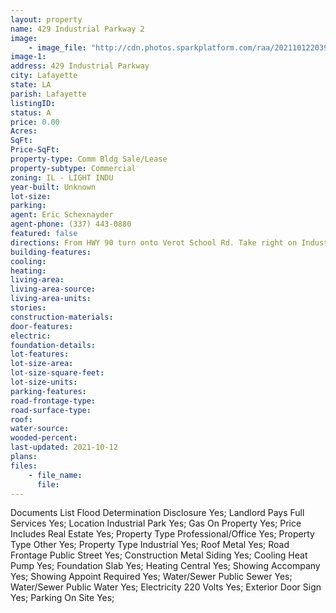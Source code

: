 ```yaml
---
layout: property
name: 429 Industrial Parkway 2
image:
    - image_file: "http://cdn.photos.sparkplatform.com/raa/20211012203906705701000000.jpg"
image-1:
address: 429 Industrial Parkway
city: Lafayette
state: LA
parish: Lafayette
listingID: 
status: A
price: 0.00
Acres: 
SqFt: 
Price-SqFt: 
property-type: Comm Bldg Sale/Lease
property-subtype: Commercial
zoning: IL - LIGHT INDU
year-built: Unknown
lot-size: 
parking: 
agent: Eric Schexnayder
agent-phone: (337) 443-0880
featured: false
directions: From HWY 90 turn onto Verot School Rd. Take right on Industrial Pkwy. Building is on right.
building-features: 
cooling: 
heating: 
living-area: 
living-area-source: 
living-area-units: 
stories: 
construction-materials: 
door-features: 
electric: 
foundation-details: 
lot-features: 
lot-size-area: 
lot-size-square-feet: 
lot-size-units: 
parking-features: 
road-frontage-type: 
road-surface-type: 
roof: 
water-source: 
wooded-percent: 
last-updated: 2021-10-12
plans: 
files:
    - file_name:
      file:
---
```

Documents List	Flood Determination Disclosure	Yes;
Landlord Pays	Full Services	Yes;
Location	Industrial Park	Yes;
Gas	On Property	Yes;
Price Includes	Real Estate	Yes;
Property Type	Professional/Office	Yes;
Property Type	Other	Yes;
Property Type	Industrial	Yes;
Roof	Metal	Yes;
Road Frontage	Public Street	Yes;
Construction	Metal Siding	Yes;
Cooling	Heat Pump	Yes;
Foundation	Slab	Yes;
Heating	Central	Yes;
Showing	Accompany	Yes;
Showing	Appoint Required	Yes;
Water/Sewer	Public Sewer	Yes;
Water/Sewer	Public Water	Yes;
Electricity	220 Volts	Yes;
Exterior	Door Sign	Yes;
Parking	On Site	Yes;

